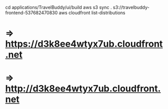 cd applications/TravelBuddy/ui/build
aws s3 sync . s3://travelbuddy-frontend-537682470830
aws cloudfront list-distributions
# => https://d3k8ee4wtyx7ub.cloudfront.net
# => http://d3k8ee4wtyx7ub.cloudfront.net

